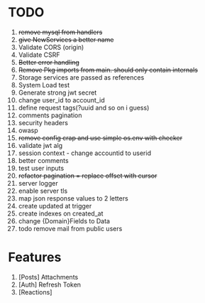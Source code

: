 # TODO

1. ~~remove mysql from handlers~~
2. ~~give NewServices a better name~~
3. Validate CORS (origin)
4. Validate CSRF
5. ~~Better error handling~~
6. ~~Remove Pkg imports from main. should only contain internals~~
7. Storage services are passed as references
8. System Load test
9. Generate strong jwt secret
10. change user_id to account_id
11. define request tags(?uuid and so on i guess)
12. comments pagination
13. security headers
14. owasp
15. ~~remove config crap and use simple os.env with checker~~
16. validate jwt alg
17. session context - change accountid to userid
18. better comments
19. test user inputs
20. ~~refactor pagination = replace offset with cursor~~
21. server logger
22. enable server tls
23. map json response values to 2 letters
24. create updated at trigger
25. create indexes on created_at
26. change {Domain}Fields to Data
27. todo remove mail from public users

# Features

1. [Posts] Attachments
2. [Auth] Refresh Token
3. [Reactions]